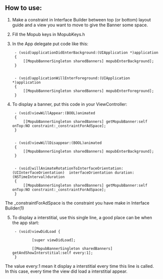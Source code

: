 
How to use:
-----------

1. Make a constraint in Interface Builder between top (or bottom) layout guide and a view you want to move to give the Banner some space.

2. Fill the Mopub keys in MopubKeys.h

3. In the App delegate put code like this:


        - (void)applicationDidEnterBackground:(UIApplication *)application
        {
            [[MopubBannerSingleton sharedBanners] mopubEnterBackground];
        }


        - (void)applicationWillEnterForeground:(UIApplication *)application
        {
            [[MopubBannerSingleton sharedBanners] mopubEnterForeground];
        }

4. To display a banner, put this code in your ViewController:


        - (void)viewWillAppear:(BOOL)animated 
        {
            [[MopubBannerSingleton sharedBanners] getMopubBanner:self onTop:NO constraint:_constraintForAdSpace];
        }


        - (void)viewWillDisappear:(BOOL)animated
        {
            [[MopubBannerSingleton sharedBanners] mopubEnterBackground];
        }


        - (void)willAnimateRotationToInterfaceOrientation:(UIInterfaceOrientation)  interfaceOrientation duration:(NSTimeInterval)duration 
        {
            [[MopubBannerSingleton sharedBanners] getMopubBanner:self onTop:NO constraint:_constraintForAdSpace];
        }

The _constraintForAdSpace is the constraint you have make in Interface Builder(1)

5. To display a interstitial, use this single line, a good place can be when the app start:


        - (void)viewDidLoad {
        
                [super viewDidLoad];
                
                [[MopubBannerSingleton sharedBanners] getAndShowInterstitial:self every:1];
        }

The value every:1 mean it display a interstitial every time this line is called. In this case, every time the view did load a interstitial appear.





